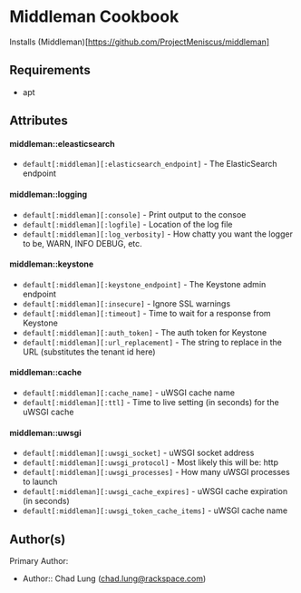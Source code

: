 Middleman Cookbook
===============
Installs (Middleman)[https://github.com/ProjectMeniscus/middleman]

Requirements
------------
- apt


Attributes
----------

#### middleman::eleasticsearch

- `default[:middleman][:elasticsearch_endpoint]` - The ElasticSearch endpoint

#### middleman::logging

- `default[:middleman][:console]` - Print output to the consoe
- `default[:middleman][:logfile]` - Location of the log file
- `default[:middleman][:log_verbosity]` - How chatty you want the logger to be, WARN, INFO DEBUG, etc.

#### middleman::keystone

- `default[:middleman][:keystone_endpoint]` - The Keystone admin endpoint
- `default[:middleman][:insecure]` - Ignore SSL warnings
- `default[:middleman][:timeout]` - Time to wait for a response from Keystone
- `default[:middleman][:auth_token]` - The auth token for Keystone 
- `default[:middleman][:url_replacement]` - The string to replace in the URL (substitutes the tenant id here)

#### middleman::cache

- `default[:middleman][:cache_name]` - uWSGI cache name
- `default[:middleman][:ttl]` - Time to live setting (in seconds) for the uWSGI cache

#### middleman::uwsgi

- `default[:middleman][:uwsgi_socket]` - uWSGI socket address
- `default[:middleman][:uwsgi_protocol]` - Most likely this will be: http
- `default[:middleman][:uwsgi_processes]` - How many uWSGI processes to launch
- `default[:middleman][:uwsgi_cache_expires]` - uWSGI cache expiration (in seconds)
- `default[:middleman][:uwsgi_token_cache_items]` - uWSGI cache name

Author(s)
---------
Primary Author:

- Author:: Chad Lung (<chad.lung@rackspace.com>)

